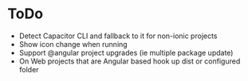 # ToDo
- Detect Capacitor CLI and fallback to it for non-ionic projects
- Show icon change when running
- Support @angular project upgrades (ie multiple package update)
- On Web projects that are Angular based hook up dist or configured folder
